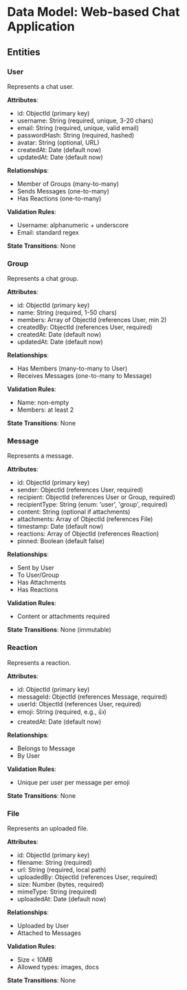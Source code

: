# Data Model: Web-based Chat Application

## Entities

### User

Represents a chat user.

**Attributes**:

- id: ObjectId (primary key)
- username: String (required, unique, 3-20 chars)
- email: String (required, unique, valid email)
- passwordHash: String (required, hashed)
- avatar: String (optional, URL)
- createdAt: Date (default now)
- updatedAt: Date (default now)

**Relationships**:

- Member of Groups (many-to-many)
- Sends Messages (one-to-many)
- Has Reactions (one-to-many)

**Validation Rules**:

- Username: alphanumeric + underscore
- Email: standard regex

**State Transitions**: None

### Group

Represents a chat group.

**Attributes**:

- id: ObjectId (primary key)
- name: String (required, 1-50 chars)
- members: Array of ObjectId (references User, min 2)
- createdBy: ObjectId (references User, required)
- createdAt: Date (default now)
- updatedAt: Date (default now)

**Relationships**:

- Has Members (many-to-many to User)
- Receives Messages (one-to-many to Message)

**Validation Rules**:

- Name: non-empty
- Members: at least 2

**State Transitions**: None

### Message

Represents a message.

**Attributes**:

- id: ObjectId (primary key)
- sender: ObjectId (references User, required)
- recipient: ObjectId (references User or Group, required)
- recipientType: String (enum: 'user', 'group', required)
- content: String (optional if attachments)
- attachments: Array of ObjectId (references File)
- timestamp: Date (default now)
- reactions: Array of ObjectId (references Reaction)
- pinned: Boolean (default false)

**Relationships**:

- Sent by User
- To User/Group
- Has Attachments
- Has Reactions

**Validation Rules**:

- Content or attachments required

**State Transitions**: None (immutable)

### Reaction

Represents a reaction.

**Attributes**:

- id: ObjectId (primary key)
- messageId: ObjectId (references Message, required)
- userId: ObjectId (references User, required)
- emoji: String (required, e.g., 👍)
- createdAt: Date (default now)

**Relationships**:

- Belongs to Message
- By User

**Validation Rules**:

- Unique per user per message per emoji

**State Transitions**: None

### File

Represents an uploaded file.

**Attributes**:

- id: ObjectId (primary key)
- filename: String (required)
- url: String (required, local path)
- uploadedBy: ObjectId (references User, required)
- size: Number (bytes, required)
- mimeType: String (required)
- uploadedAt: Date (default now)

**Relationships**:

- Uploaded by User
- Attached to Messages

**Validation Rules**:

- Size < 10MB
- Allowed types: images, docs

**State Transitions**: None
